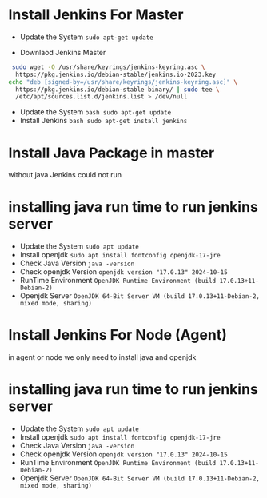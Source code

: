 # Install Jenkins For Master

* Update the System 
``` sudo apt-get update ```

* Downlaod Jenkins Master

```bash
 sudo wget -O /usr/share/keyrings/jenkins-keyring.asc \
  https://pkg.jenkins.io/debian-stable/jenkins.io-2023.key
echo "deb [signed-by=/usr/share/keyrings/jenkins-keyring.asc]" \
  https://pkg.jenkins.io/debian-stable binary/ | sudo tee \
  /etc/apt/sources.list.d/jenkins.list > /dev/null 
```
* Update the System 
```bash sudo apt-get update ```
* Install Jenkins 
```bash sudo apt-get install jenkins ```

# Install Java Package in master 

without java Jenkins could not run

# installing java run time to run jenkins server

* Update the System 
``` sudo apt update ```
* Install openjdk
``` sudo apt install fontconfig openjdk-17-jre ```
* Check Java Version
``` java -version ```
* Check openjdk Version
``` openjdk version "17.0.13" 2024-10-15 ```
* RunTime Environment
``` OpenJDK Runtime Environment (build 17.0.13+11-Debian-2) ```
* Openjdk Server
``` OpenJDK 64-Bit Server VM (build 17.0.13+11-Debian-2, mixed mode, sharing) ```


# Install Jenkins For Node (Agent)
in agent or node we only need to install java and openjdk

# installing java run time to run jenkins server

* Update the System 
``` sudo apt update ```
* Install openjdk
``` sudo apt install fontconfig openjdk-17-jre ```
* Check Java Version
``` java -version ```
* Check openjdk Version
``` openjdk version "17.0.13" 2024-10-15 ```
* RunTime Environment
``` OpenJDK Runtime Environment (build 17.0.13+11-Debian-2) ```
* Openjdk Server
``` OpenJDK 64-Bit Server VM (build 17.0.13+11-Debian-2, mixed mode, sharing) ```



